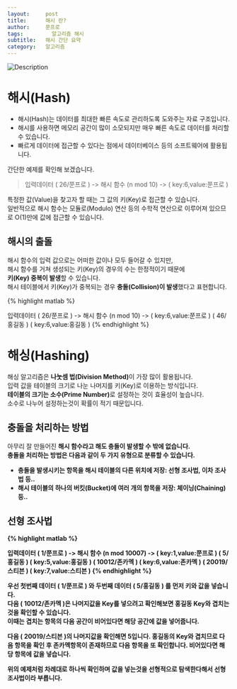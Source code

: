 ```yaml
---
layout:     post
title:      해시 란?
author:     쭌프로
tags: 		  알고리즘 해시
subtitle:   해시 간단 요약
category:   알고리즘
---
```

<!-- Start Writing Below in Markdown -->


![Description](https://alalstjr.github.io/jjunpro.github.io/img/ag-bg.png)

# 해시(Hash)

  - 해시(Hash)는 데이터를 최대한 빠른 속도로 관리하도록 도와주는 자료 구조입니다. <br/>
  - 해시를 사용하면 메모리 공간이 많이 소모되지만 매우 빠른 속도로 데이터를 처리할 수 있습니다. <br/>
  - 빠르게 데이터에 접근할 수 있다는 점에서 데이터베이스 등의 소프트웨어에 활용됩니다.
  
간단한 예제를 확인해 보겠습니다.

> 입력데이터 ( 26/쭌프로 ) -> 해시 함수 (n mod 10) -> ( key:6,value:쭌프로 )

특정한 값(Value)을 찾고자 할 때는 그 값의 키(Key)로 접근할 수 있습니다. <br/>
일반적으로 해시 함수는 모듈로(Modulo) 연산 등의 수학적 연산으로 이루어져 있으므로 O(1)만에 값에 접근할 수 있습니다.

## 해시의 출돌

해시 함수의 입력 값으로는 어떠한 값이나 모두 들어갈 수 있지만, <br/>
해시 함수를 거쳐 생성되는 키(Key)의 경우의 수는 한정적이기 때문에 <br/>
<b>키(Key) 중복이 발생</b>할 수 있습니다. <br/>
해시 테이블에서 키(Key)가 중복되는 경우 <b>충돌(Collision)이 발생</b>했다고 표현합니다.

{% highlight matlab %}

  입력데이터 
  ( 26/쭌프로 ) -> 해시 함수 (n mod 10) -> ( key:6,value:쭌프로 )
  ( 46/홍길동 )                           ( key:6,value:홍길동 )
{% endhighlight %}

# 해싱(Hashing)

해싱 알고리즘은 <b>나눗셈 법(Division Method)</b>이 가장 많이 활용됩니다. <br/>
입력 값을 테이블의 크기로 나눈 나머지를 키(Key)로 이용하는 방식입니다. <br/>
<b>테이블의 크기는 소수(Prime Number)</b>로 설정하는 것이 효율성이 높습니다. <br/>
소수로 나누어 설정하는것이 확률이 적기 때문입니다.

## 충돌을 처리하는 방법

아무리 잘 만들어진 <b>해시 함수라고 해도 충돌이 발생할 수 밖에<b/> 없습니다. <br/>
충돌을 처리하는 방법은 다음과 같이 두 가지 유형으로 분류할 수 있습니다.
  
  - 충돌을 발생시키는 항목을 해시 <b>테이블의 다른 위치</b>에 저장: 선형 조사법, 이차 조사법 등..
  - 해시 테이블의 하나의 버킷(Bucket)에 <b>여러 개의 항목을 저장</b>: 체이닝(Chaining)등..

## 선형 조사법

{% highlight matlab %}

  입력데이터 
  ( 1/쭌프로 ) -> 해시 함수 (n mod 10007) -> ( key:1,value:쭌프로 )
  ( 5/홍길동 )                              ( key:5,value:홍길동 )
  ( 10012/존카멕 )                          ( key:6,value:존카멕 )
  ( 20019/스티븐 )                          ( key:7,value:스티븐 )
{% endhighlight %}

우선 첫번째 데이터 ( 1/쭌프로 ) 와 두번째 데이터 ( 5/홍길동 ) 를 먼저 키와 값을 넣습니다. <br/>
다음 ( 10012/존카멕 )은 나머지값을 Key를 넣으려고 확인해보면 홍길동 Key와 겹치는 것을 확인할 수 있습니다. <br/>
이때는 겹치는 항목의 다음 공간이 비어있다면 해당 공간에 값을 넣어줍니다.

다음 ( 20019/스티븐 )의 나머지값을 확인해면 5입니다.
홍길동의 Key와 겹치므로 다음 항목을 확인 후 존카멕항목이 존재하므로
다음 항목을 또 확인합니다. 비어있다면 해당 항목에 값을 넣습니다.

위의 예제처럼 차례대로 하나씩 확인하며 값을 넣는것을 
선형적으로 탐색한다해서 선형 조사법이라 부릅니다.
